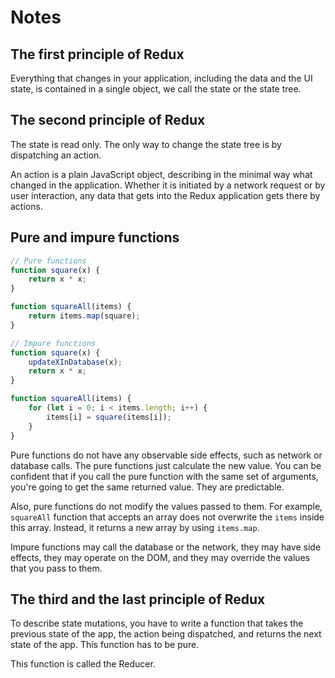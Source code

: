 # Notes

## The first principle of Redux

Everything that changes in your application, including the data and the UI state, is contained in a single object, we call the state or the state tree.

## The second principle of Redux

The state is read only. The only way to change the state tree is by dispatching an action.

An action is a plain JavaScript object, describing in the minimal way what changed in the application. Whether it is initiated by a network request or by user interaction, any data that gets into the Redux application gets there by actions.

## Pure and impure functions

```js
// Pure functions
function square(x) {
	return x * x;
}

function squareAll(items) {
	return items.map(square);
}

// Impure functions
function square(x) {
	updateXInDatabase(x);
	return x * x;
}

function squareAll(items) {
	for (let i = 0; i < items.length; i++) {
		items[i] = square(items[i]);
	}
}
```

Pure functions do not have any observable side effects, such as network or database calls. The pure functions just calculate the new value. You can be confident that if you call the pure function with the same set of arguments, you're going to get the same returned value. They are predictable.

Also, pure functions do not modify the values passed to them. For example, `squareAll` function that accepts an array does not overwrite the `items` inside this array. Instead, it returns a new array by using `items.map`.

Impure functions may call the database or the network, they may have side effects, they may operate on the DOM, and they may override the values that you pass to them.

## The third and the last principle of Redux

To describe state mutations, you have to write a function that takes the previous state of the app, the action being dispatched, and returns the next state of the app. This function has to be pure.

This function is called the Reducer.

